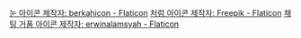 <a href="https://www.flaticon.com/kr/free-icons/" title="눈 아이콘">눈 아이콘 제작자: berkahicon - Flaticon</a>
<a href="https://www.flaticon.com/kr/free-icons/" title="처럼 아이콘">처럼 아이콘 제작자: Freepik - Flaticon</a>
<a href="https://www.flaticon.com/kr/free-icons/-" title="채팅 거품 아이콘">채팅 거품 아이콘  제작자: erwinalamsyah - Flaticon</a>